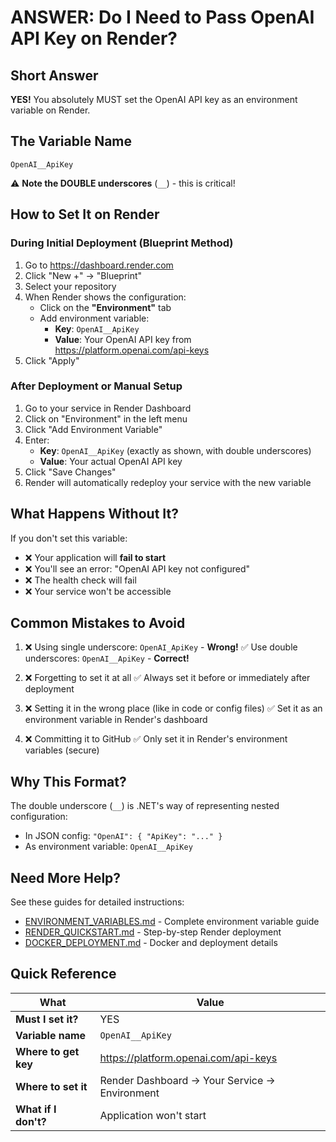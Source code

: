 # ANSWER: Do I Need to Pass OpenAI API Key on Render?

## Short Answer

**YES!** You absolutely MUST set the OpenAI API key as an environment variable on Render.

## The Variable Name

```
OpenAI__ApiKey
```

⚠️ **Note the DOUBLE underscores** (`__`) - this is critical!

## How to Set It on Render

### During Initial Deployment (Blueprint Method)

1. Go to https://dashboard.render.com
2. Click "New +" → "Blueprint"
3. Select your repository
4. When Render shows the configuration:
   - Click on the **"Environment"** tab
   - Add environment variable:
     - **Key**: `OpenAI__ApiKey`
     - **Value**: Your OpenAI API key from https://platform.openai.com/api-keys
5. Click "Apply"

### After Deployment or Manual Setup

1. Go to your service in Render Dashboard
2. Click on "Environment" in the left menu
3. Click "Add Environment Variable"
4. Enter:
   - **Key**: `OpenAI__ApiKey` (exactly as shown, with double underscores)
   - **Value**: Your actual OpenAI API key
5. Click "Save Changes"
6. Render will automatically redeploy your service with the new variable

## What Happens Without It?

If you don't set this variable:
- ❌ Your application will **fail to start**
- ❌ You'll see an error: "OpenAI API key not configured"
- ❌ The health check will fail
- ❌ Your service won't be accessible

## Common Mistakes to Avoid

1. ❌ Using single underscore: `OpenAI_ApiKey` - **Wrong!**
   ✅ Use double underscores: `OpenAI__ApiKey` - **Correct!**

2. ❌ Forgetting to set it at all
   ✅ Always set it before or immediately after deployment

3. ❌ Setting it in the wrong place (like in code or config files)
   ✅ Set it as an environment variable in Render's dashboard

4. ❌ Committing it to GitHub
   ✅ Only set it in Render's environment variables (secure)

## Why This Format?

The double underscore (`__`) is .NET's way of representing nested configuration:
- In JSON config: `"OpenAI": { "ApiKey": "..." }`
- As environment variable: `OpenAI__ApiKey`

## Need More Help?

See these guides for detailed instructions:
- [ENVIRONMENT_VARIABLES.md](ENVIRONMENT_VARIABLES.md) - Complete environment variable guide
- [RENDER_QUICKSTART.md](RENDER_QUICKSTART.md) - Step-by-step Render deployment
- [DOCKER_DEPLOYMENT.md](DOCKER_DEPLOYMENT.md) - Docker and deployment details

## Quick Reference

| What | Value |
|------|-------|
| **Must I set it?** | YES |
| **Variable name** | `OpenAI__ApiKey` |
| **Where to get key** | https://platform.openai.com/api-keys |
| **Where to set it** | Render Dashboard → Your Service → Environment |
| **What if I don't?** | Application won't start |
